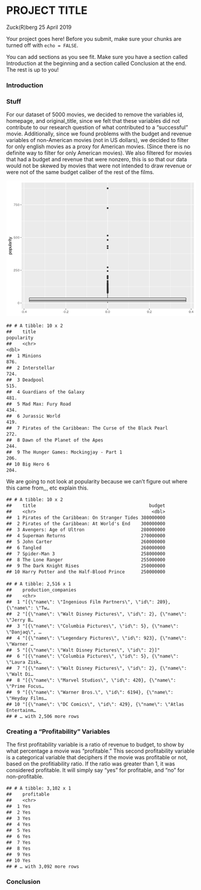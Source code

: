 PROJECT TITLE
================
Zuck(R)berg
25 April 2019

Your project goes here\! Before you submit, make sure your chunks are
turned off with `echo = FALSE`.

You can add sections as you see fit. Make sure you have a section called
Introduction at the beginning and a section called Conclusion at the
end. The rest is up to you\!

### Introduction

### Stuff

For our dataset of 5000 movies, we decided to remove the variables id,
homepage, and original\_title, since we felt that these variables did
not contribute to our research question of what contributed to a
“successful” movie. Additionally, since we found problems with the
budget and revenue variables of non-American movies (not in US dollars),
we decided to filter for only english movies as a proxy for American
movies. (Since there is no definite way to filter for only American
movies). We also filtered for movies that had a budget and revenue that
were nonzero, this is so that our data would not be skewed by movies
that were not intended to draw revenue or were not of the same budget
caliber of the rest of the films.

![](project_files/figure-gfm/popularity-explanations-1.png)<!-- -->

    ## # A tibble: 10 x 2
    ##    title                                                  popularity
    ##    <chr>                                                       <dbl>
    ##  1 Minions                                                      876.
    ##  2 Interstellar                                                 724.
    ##  3 Deadpool                                                     515.
    ##  4 Guardians of the Galaxy                                      481.
    ##  5 Mad Max: Fury Road                                           434.
    ##  6 Jurassic World                                               419.
    ##  7 Pirates of the Caribbean: The Curse of the Black Pearl       272.
    ##  8 Dawn of the Planet of the Apes                               244.
    ##  9 The Hunger Games: Mockingjay - Part 1                        206.
    ## 10 Big Hero 6                                                   204.

We are going to not look at popularity because we can’t figure out where
this came from,,, etc explain this.

    ## # A tibble: 10 x 2
    ##    title                                          budget
    ##    <chr>                                           <dbl>
    ##  1 Pirates of the Caribbean: On Stranger Tides 380000000
    ##  2 Pirates of the Caribbean: At World's End    300000000
    ##  3 Avengers: Age of Ultron                     280000000
    ##  4 Superman Returns                            270000000
    ##  5 John Carter                                 260000000
    ##  6 Tangled                                     260000000
    ##  7 Spider-Man 3                                258000000
    ##  8 The Lone Ranger                             255000000
    ##  9 The Dark Knight Rises                       250000000
    ## 10 Harry Potter and the Half-Blood Prince      250000000

    ## # A tibble: 2,516 x 1
    ##    production_companies                                                    
    ##    <chr>                                                                   
    ##  1 "[{\"name\": \"Ingenious Film Partners\", \"id\": 289}, {\"name\": \"Tw…
    ##  2 "[{\"name\": \"Walt Disney Pictures\", \"id\": 2}, {\"name\": \"Jerry B…
    ##  3 "[{\"name\": \"Columbia Pictures\", \"id\": 5}, {\"name\": \"Danjaq\", …
    ##  4 "[{\"name\": \"Legendary Pictures\", \"id\": 923}, {\"name\": \"Warner …
    ##  5 "[{\"name\": \"Walt Disney Pictures\", \"id\": 2}]"                     
    ##  6 "[{\"name\": \"Columbia Pictures\", \"id\": 5}, {\"name\": \"Laura Zisk…
    ##  7 "[{\"name\": \"Walt Disney Pictures\", \"id\": 2}, {\"name\": \"Walt Di…
    ##  8 "[{\"name\": \"Marvel Studios\", \"id\": 420}, {\"name\": \"Prime Focus…
    ##  9 "[{\"name\": \"Warner Bros.\", \"id\": 6194}, {\"name\": \"Heyday Films…
    ## 10 "[{\"name\": \"DC Comics\", \"id\": 429}, {\"name\": \"Atlas Entertainm…
    ## # … with 2,506 more rows

### Creating a “Profitability” Variables

The first profitability variable is a ratio of revenue to budget, to
show by what percentage a movie was “profitable.” This second
profitability variable is a categorical variable that deciphers if the
movie was profitable or not, based on the profitiability ratio. If the
ratio was greater than 1, it was considered profitable. It will simply
say “yes” for profitable, and “no” for non-profitable.

    ## # A tibble: 3,102 x 1
    ##    profitable
    ##    <chr>     
    ##  1 Yes       
    ##  2 Yes       
    ##  3 Yes       
    ##  4 Yes       
    ##  5 Yes       
    ##  6 Yes       
    ##  7 Yes       
    ##  8 Yes       
    ##  9 Yes       
    ## 10 Yes       
    ## # … with 3,092 more rows

### Conclusion

